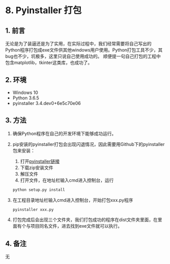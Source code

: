 # 8. Pyinstaller 打包

## 1. 前言

无论是为了装逼还是为了实用，在实际过程中，我们经常需要将自己写出的Python程序打包成exe文件供其他windows用户使用。Python打包工具不少，其bug也不少，坑极多，这里只说自己使用成功的。
顺便提一句自己打包的工程中包含matplotlib，tkinter这类库，也成功了。

## 2. 环境

- Windows 10
- Python 3.6.5
- pyinstaller 3.4.dev0+6e5c70e06

## 3. 方法

1. 确保Python程序在自己的开发环境下能够成功运行。
2. pip安装的pyinstaller打包会出现闪退情况，因此需要用Github下的pyinstaller包来安装：
    1. 打开[pyinstaller链接][1]
    2. 下载zip安装文件
    3. 解压文件
    4. 打开文件，在地址栏输入cmd进入控制台，运行

    ```bash
    python setup.py install
    ```

3. 在工程目录地址栏输入cmd进入控制台，开始打包xxx.py程序

    ```bash
    pyinstaller xxx.py
    ```

4. 打包完成后会出现三个文件夹，我们打包成功的程序在dist文件夹里面，在里面有个与项目同名文件，进去找到exe文件就可以执行。

## 4. 备注

无

[1]: https://github.com/pyinstaller/pyinstaller
